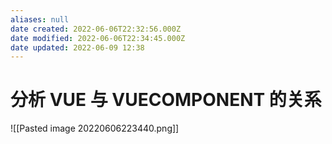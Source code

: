 ```yaml
---
aliases: null
date created: 2022-06-06T22:32:56.000Z
date modified: 2022-06-06T22:34:45.000Z
date updated: 2022-06-09 12:38
---
```


# 分析 VUE 与 VUECOMPONENT 的关系

![[Pasted image 20220606223440.png]]
